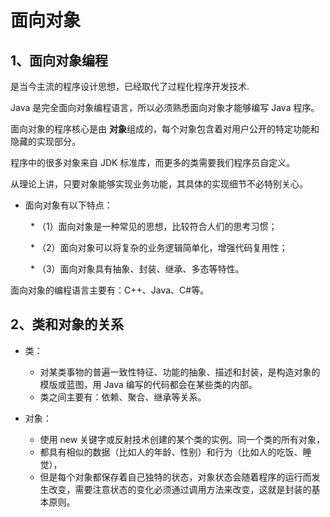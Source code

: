 # 面向对象

##  1、面向对象编程

  是当今主流的程序设计思想，已经取代了过程化程序开发技术.

  Java 是完全面向对象编程语言，所以必须熟悉面向对象才能够编写 Java 程序。

  面向对象的程序核心是由 **对象**组成的，每个对象包含着对用户公开的特定功能和隐藏的实现部分。

  程序中的很多对象来自 JDK 标准库，而更多的类需要我们程序员自定义。

  从理论上讲，只要对象能够实现业务功能，其具体的实现细节不必特别关心。

* 面向对象有以下特点：

　　 * （1）面向对象是一种常见的思想，比较符合人们的思考习惯；

　 　* （2）面向对象可以将复杂的业务逻辑简单化，增强代码复用性；

　 　* （3）面向对象具有抽象、封装、继承、多态等特性。

面向对象的编程语言主要有：C++、Java、C#等。

## 2、类和对象的关系
 
* 类：

  * 对某类事物的普遍一致性特征、功能的抽象、描述和封装，是构造对象的模版或蓝图，用 Java 编写的代码都会在某些类的内部。
  * 类之间主要有：依赖、聚合、继承等关系。
     
* 对象：
  
  * 使用 new 关键字或反射技术创建的某个类的实例。同一个类的所有对象，       
  *  都具有相似的数据（比如人的年龄、性别）和行为（比如人的吃饭、睡觉），   
  *  但是每个对象都保存着自己独特的状态，对象状态会随着程序的运行而发生改变，需要注意状态的变化必须通过调用方法来改变，这就是封装的基本原则。

 
